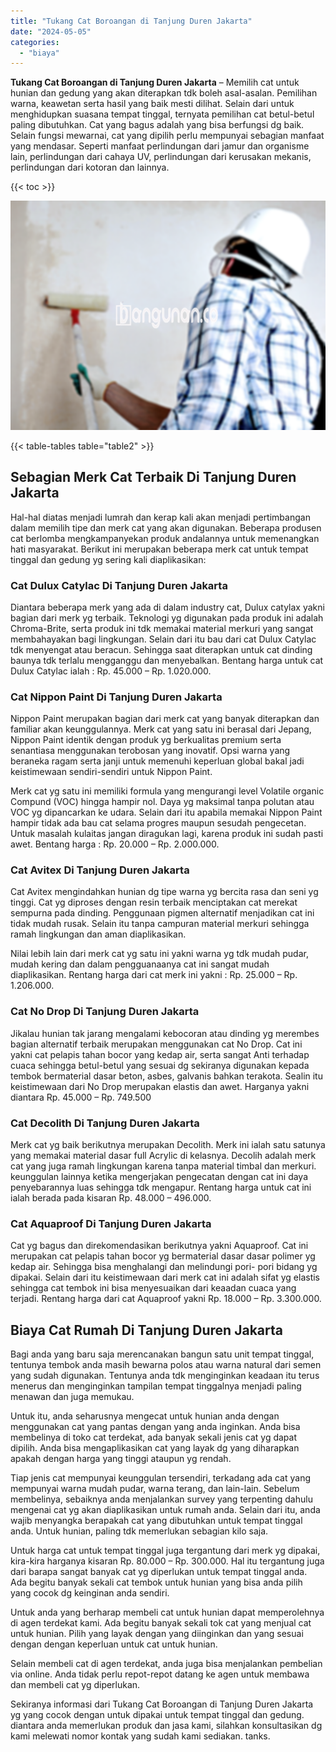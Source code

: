 ```yaml
---
title: "Tukang Cat Boroangan di Tanjung Duren Jakarta"
date: "2024-05-05"
categories: 
  - "biaya"
---
```


**Tukang Cat Boroangan di Tanjung Duren Jakarta** – Memilih cat untuk hunian dan gedung yang akan diterapkan tdk boleh asal-asalan. Pemilihan warna, keawetan serta hasil yang baik mesti dilihat. Selain dari untuk menghidupkan suasana tempat tinggal, ternyata pemilihan cat betul-betul paling dibutuhkan. Cat yang bagus adalah yang bisa berfungsi dg baik. Selain fungsi mewarnai, cat yang dipilih perlu mempunyai sebagian manfaat yang mendasar. Seperti manfaat perlindungan dari jamur dan organisme lain, perlindungan dari cahaya UV, perlindungan dari kerusakan mekanis, perlindungan dari kotoran dan lainnya.

{{< toc >}}

![Tukang Cat Boroangan di Tanjung Duren Jakarta](/images/jasa-cat-murah34.png)

{{< table-tables table="table2" >}}

## Sebagian Merk Cat Terbaik Di Tanjung Duren Jakarta

Hal-hal diatas menjadi lumrah dan kerap kali akan menjadi pertimbangan dalam memilih tipe dan merk cat yang akan digunakan. Beberapa produsen cat berlomba mengkampanyekan produk andalannya untuk memenangkan hati masyarakat. Berikut ini merupakan beberapa merk cat untuk tempat tinggal dan gedung yg sering kali diaplikasikan:

### Cat Dulux Catylac Di Tanjung Duren Jakarta

Diantara beberapa merk yang ada di dalam industry cat, Dulux catylax yakni bagian dari merk yg terbaik. Teknologi yg digunakan pada produk ini adalah Chroma-Brite, serta produk ini tdk memakai material merkuri yang sangat membahayakan bagi lingkungan. Selain dari itu bau dari cat Dulux Catylac tdk menyengat atau beracun. Sehingga saat diterapkan untuk cat dinding baunya tdk terlalu mengganggu dan menyebalkan. Bentang harga untuk cat Dulux Catylac ialah : Rp. 45.000 – Rp. 1.020.000.

### Cat Nippon Paint Di Tanjung Duren Jakarta

Nippon Paint merupakan bagian dari merk cat yang banyak diterapkan dan familiar akan keunggulannya. Merk cat yang satu ini berasal dari Jepang, Nippon Paint identik dengan produk yg berkualitas premium serta senantiasa menggunakan terobosan yang inovatif. Opsi warna yang beraneka ragam serta janji untuk memenuhi keperluan global bakal jadi keistimewaan sendiri-sendiri untuk Nippon Paint.

Merk cat yg satu ini memiliki formula yang mengurangi level Volatile organic Compund (VOC) hingga hampir nol. Daya yg maksimal tanpa polutan atau VOC yg dipancarkan ke udara. Selain dari itu apabila memakai Nippon Paint hampir tidak ada bau cat selama progres maupun sesudah pengecetan. Untuk masalah kulaitas jangan diragukan lagi, karena produk ini sudah pasti awet. Bentang harga : Rp. 20.000 – Rp. 2.000.000.

### Cat Avitex Di Tanjung Duren Jakarta

Cat Avitex mengindahkan hunian dg tipe warna yg bercita rasa dan seni yg tinggi. Cat yg diproses dengan resin terbaik menciptakan cat merekat sempurna pada dinding. Penggunaan pigmen alternatif menjadikan cat ini tidak mudah rusak. Selain itu tanpa campuran material merkuri sehingga ramah lingkungan dan aman diaplikasikan.

Nilai lebih lain dari merk cat yg satu ini yakni warna yg tdk mudah pudar, mudah kering dan dalam pengguanaanya cat ini sangat mudah diaplikasikan. Rentang harga dari cat merk ini yakni : Rp. 25.000 – Rp. 1.206.000.

### Cat No Drop Di Tanjung Duren Jakarta

Jikalau hunian tak jarang mengalami kebocoran atau dinding yg merembes bagian alternatif terbaik merupakan menggunakan cat No Drop. Cat ini yakni cat pelapis tahan bocor yang kedap air, serta sangat Anti terhadap cuaca sehingga betul-betul yang sesuai dg sekiranya digunakan kepada tembok bermaterial dasar beton, asbes, galvanis bahkan terakota. Sealin itu keistimewaan dari No Drop merupakan elastis dan awet. Harganya yakni diantara Rp. 45.000 – Rp. 749.500

### Cat Decolith Di Tanjung Duren Jakarta

Merk cat yg baik berikutnya merupakan Decolith. Merk ini ialah satu satunya yang memakai material dasar full Acrylic di kelasnya. Decolih adalah merk cat yang juga ramah lingkungan karena tanpa material timbal dan merkuri. keunggulan lainnya ketika mengerjakan pengecatan dengan cat ini daya penyebarannya luas sehingga tdk mengapur. Rentang harga untuk cat ini ialah berada pada kisaran Rp. 48.000 – 496.000.

### Cat Aquaproof Di Tanjung Duren Jakarta

Cat yg bagus dan direkomendasikan berikutnya yakni Aquaproof. Cat ini merupakan cat pelapis tahan bocor yg bermaterial dasar dasar polimer yg kedap air. Sehingga bisa menghalangi dan melindungi pori- pori bidang yg dipakai. Selain dari itu keistimewaan dari merk cat ini adalah sifat yg elastis sehingga cat tembok ini bisa menyesuaikan dari keaadan cuaca yang terjadi. Rentang harga dari cat Aquaproof yakni Rp. 18.000 – Rp. 3.300.000.

## Biaya Cat Rumah Di Tanjung Duren Jakarta

Bagi anda yang baru saja merencanakan bangun satu unit tempat tinggal, tentunya tembok anda masih bewarna polos atau warna natural dari semen yang sudah digunakan. Tentunya anda tdk menginginkan keadaan itu terus menerus dan menginginkan tampilan tempat tinggalnya menjadi paling menawan dan juga memukau.

Untuk itu, anda seharusnya mengecat untuk hunian anda dengan menggunakan cat yang pantas dengan yang anda inginkan. Anda bisa membelinya di toko cat terdekat, ada banyak sekali jenis cat yg dapat dipilih. Anda bisa mengaplikasikan cat yang layak dg yang diharapkan apakah dengan harga yang tinggi ataupun yg rendah.

Tiap jenis cat mempunyai keunggulan tersendiri, terkadang ada cat yang mempunyai warna mudah pudar, warna terang, dan lain-lain. Sebelum membelinya, sebaiknya anda menjalankan survey yang terpenting dahulu mengenai cat yg akan diaplikasikan untuk rumah anda. Selain dari itu, anda wajib menyangka berapakah cat yang dibutuhkan untuk tempat tinggal anda. Untuk hunian, paling tdk memerlukan sebagian kilo saja.

Untuk harga cat untuk tempat tinggal juga tergantung dari merk yg dipakai, kira-kira harganya kisaran Rp. 80.000 – Rp. 300.000. Hal itu tergantung juga dari barapa sangat banyak cat yg diperlukan untuk tempat tinggal anda. Ada begitu banyak sekali cat tembok untuk hunian yang bisa anda pilih yang cocok dg keinginan anda sendiri.

Untuk anda yang berharap membeli cat untuk hunian dapat memperolehnya di agen terdekat kami. Ada begitu banyak sekali tok cat yang menjual cat untuk hunian. Pilih yang layak dengan yang diinginkan dan yang sesuai dengan dengan keperluan untuk cat untuk hunian.

Selain membeli cat di agen terdekat, anda juga bisa menjalankan pembelian via online. Anda tidak perlu repot-repot datang ke agen untuk membawa dan membeli cat yg diperlukan.

Sekiranya informasi dari Tukang Cat Boroangan di Tanjung Duren Jakarta yg yang cocok dengan untuk dipakai untuk tempat tinggal dan gedung. diantara anda memerlukan produk dan jasa kami, silahkan konsultasikan dg kami melewati nomor kontak yang sudah kami sediakan. tanks.
